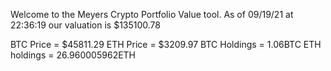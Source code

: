 Welcome to the Meyers Crypto Portfolio Value tool. 
As of 09/19/21 at 22:36:19 our valuation is $135100.78 

BTC Price = $45811.29
 ETH Price = $3209.97
BTC Holdings = 1.06BTC
 ETH holdings = 26.960005962ETH 
